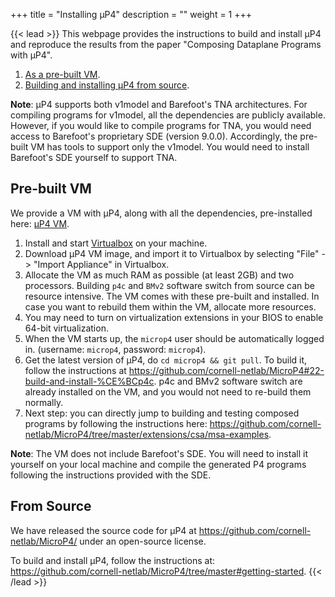 +++
title = "Installing μP4"
description = ""
weight = 1
+++

{{< lead >}}
This webpage provides the instructions to build and install μP4 and reproduce the results from the paper "Composing Dataplane Programs with μP4".

1. [As a pre-built VM](#pre-built-vm).
2. [Building and installing μP4 from source](#from-source).

**Note**: μP4 supports both v1model and Barefoot's TNA architectures. For
compiling programs for v1model, all the dependencies are publicly available.
However, if you would like to compile programs for TNA, you would need access
to Barefoot's proprietary SDE (version 9.0.0). Accordingly, the pre-built VM
has tools to support only the v1model. You would need to install Barefoot's SDE
yourself to support TNA.

## Pre-built VM

We provide a VM with μP4, along with all the dependencies, pre-installed here:
[μP4 VM](https://drive.google.com/drive/folders/1aF9uOZvxBYH3b5GuH_mC3iu8gFCyW1_-?usp=sharing).
1. Install and start [Virtualbox](https://www.virtualbox.org/wiki/Downloads) on your machine.
2. Download μP4 VM image, and import it to Virtualbox by selecting  "File" -> "Import Appliance" in Virtualbox.
3. Allocate the VM as much RAM as possible (at least 2GB) and two processors. Building `p4c` and `BMv2` software switch from source can be resource intensive. The VM comes with these pre-built and installed. In case you want to rebuild them within the VM, allocate more resources.
4. You may need to turn on virtualization extensions in your BIOS to enable 64-bit virtualization.
5. When the VM starts up, the `microp4` user should be automatically logged in. (username: `microp4`, password: `microp4`).
6. Get the latest version of μP4, do `cd microp4 && git pull`. To build it, follow the instructions at https://github.com/cornell-netlab/MicroP4#22-build-and-install-%CE%BCp4c. p4c and BMv2 software switch are already installed on the VM, and you would not need to re-build them normally.
7. Next step: you can directly jump to building and testing composed programs by following the instructions here: https://github.com/cornell-netlab/MicroP4/tree/master/extensions/csa/msa-examples.

**Note**: The VM does not include Barefoot's SDE. You will need to install it yourself on your local machine and compile the generated P4 programs following the instructions provided with the SDE.

## From Source
We have released the source code for μP4 at https://github.com/cornell-netlab/MicroP4/ under an open-source license.

To build and install μP4, follow the instructions at:
https://github.com/cornell-netlab/MicroP4/tree/master#getting-started.
{{< /lead >}}


